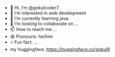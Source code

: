 - 👋 Hi, I’m @gokulcoder7
- 👀 I’m interested in web development 
- 🌱 I’m currently learning java
- 💞️ I’m looking to collaborate on ...
- 📫 How to reach me ...
- 😄 Pronouns: he/him
- ⚡ Fun fact: ...
- my huggingface :https://huggingface.co/gokul9

<!---
gokulcoder7/gokulcoder7 is a ✨ special ✨ repository because its `README.md` (this file) appears on your GitHub profile.
You can click the Preview link to take a look at your changes.
--->
